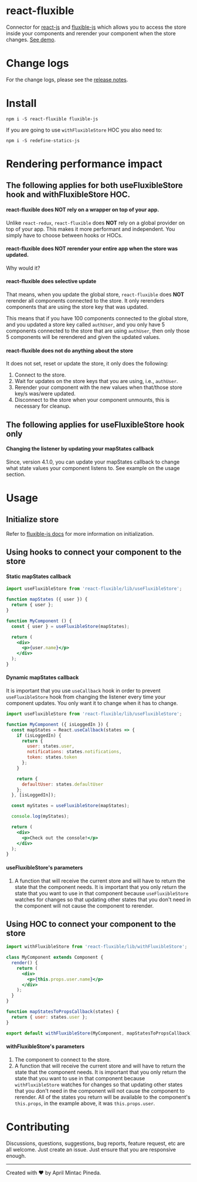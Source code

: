 <!-- @format -->

# react-fluxible

Connector for [react-js](https://github.com/facebook/react/) and [fluxible-js](https://github.com/aprilmintacpineda/fluxible-js) which allows you to access the store inside your components and rerender your component when the store changes. [See demo](https://aprilmintacpineda.github.io/react-fluxible/).

# Change logs

For the change logs, please see the [release notes](https://github.com/aprilmintacpineda/react-fluxible/releases).

# Install

```
npm i -S react-fluxible fluxible-js
```

If you are going to use `withFluxibleStore` HOC you also need to:

```
npm i -S redefine-statics-js
```

# Rendering performance impact

## The following applies for both useFluxibleStore hook and withFluxibleStore HOC.

#### react-fluxible does NOT rely on a wrapper on top of your app.

Unlike `react-redux`, `react-fluxible` does **NOT** rely on a global provider on top of your app. This makes it more performant and independent. You simply have to choose between hooks or HOCs.

#### react-fluxible does NOT rerender your entire app when the store was updated.

Why would it?

#### react-fluxible does selective update

That means, when you update the global store, `react-fluxible` does **NOT** rerender all components connected to the store. It only rerenders components that are using the store key that was updated.

This means that if you have 100 components connected to the global store, and you updated a store key called `authUser`, and you only have 5 components connected to the store that are using `authUser`, then only those 5 components will be rerendered and given the updated values.

#### react-fluxible does not do anything about the store

It does not set, reset or update the store, it only does the following:

1. Connect to the store.
2. Wait for updates on the store keys that you are using, i.e., `authUser`.
3. Rerender your component with the new values when that/those store key/s was/were updated.
4. Disconnect to the store when your component unmounts, this is necessary for cleanup.

## The following applies for useFluxibleStore hook only

#### Changing the listener by updating your mapStates callback

Since, version 4.1.0, you can update your mapStates callback to change what state values your component listens to. See example on the usage section.

# Usage

## Initialize store

Refer to [fluxible-js docs](https://github.com/aprilmintacpineda/fluxible-js#usage) for more information on initialization.

## Using hooks to connect your component to the store

#### Static mapStates callback

```jsx
import useFluxibleStore from 'react-fluxible/lib/useFluxibleStore';

function mapStates ({ user }) {
  return { user };
}

function MyComponent () {
  const { user } = useFluxibleStore(mapStates);

  return (
    <div>
      <p>{user.name}</p>
    </div>
  );
}
```

#### Dynamic mapStates callback

It is important that you use `useCallback` hook in order to prevent `useFluxibleStore` hook from changing the listener every time your component updates. You only want it to change when it has to change.

```jsx
import useFluxibleStore from 'react-fluxible/lib/useFluxibleStore';

function MyComponent ({ isLoggedIn }) {
  const mapStates = React.useCallback(states => {
    if (isLoggedIn) {
      return {
        user: states.user,
        notifications: states.notifications,
        token: states.token
      };
    }

    return {
      defaultUser: states.defaultUser
    };
  }, [isLoggedIn]);

  const myStates = useFluxibleStore(mapStates);

  console.log(myStates);

  return (
    <div>
      <p>Check out the console!</p>
    </div>
  );
}
```

#### useFluxibleStore's parameters

1. A function that will receive the current store and will have to return the state that the component needs. It is important that you only return the state that you want to use in that component because `useFluxibleStore` watches for changes so that updating other states that you don't need in the component will not cause the component to rerender.

## Using HOC to connect your component to the store

```jsx
import withFluxibleStore from 'react-fluxible/lib/withFluxibleStore';

class MyComponent extends Component {
  render() {
    return (
      <div>
        <p>{this.props.user.name}</p>
      </div>
    );
  }
}

function mapStatesToPropsCallback(states) {
  return { user: states.user };
}

export default withFluxibleStore(MyComponent, mapStatesToPropsCallback);
```

#### withFluxibleStore's parameters

1. The component to connect to the store.
2. A function that will receive the current store and will have to return the state that the component needs. It is important that you only return the state that you want to use in that component because `withFluxibleStore` watches for changes so that updating other states that you don't need in the component will not cause the component to rerender. All of the states you return will be available to the component's `this.props`, in the example above, it was `this.props.user`.

# Contributing

Discussions, questions, suggestions, bug reports, feature request, etc are all welcome. Just create an issue. Just ensure that you are responsive enough.

---

Created with :heart: by April Mintac Pineda.
